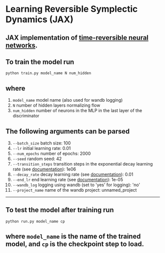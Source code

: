 # Learning Reversible Symplectic Dynamics (JAX)

## JAX implementation of [time-reversible neural networks](https://arxiv.org/abs/2204.12323).

## To train the model run

```console
python train.py model_name N num_hidden
```

## where

1. `model_name`  model name (also used for wandb logging)
2. `N`  number of hidden layers normalizing flow
3. `num_hidden`  number of neurons in the MLP in the last layer of the discriminator

## The following arguments can be parsed

03. `--batch_size`  batch size: 100
04. `--lr`  initial learning rate: 0.01
05. `--num_epochs`  number of epochs: 2000
06. `--seed`  random seed: 42
07. `--transition_steps`  transition steps in the exponential decay learning rate (see [documentation](https://optax.readthedocs.io/en/latest/api.html?highlight=exponential#optax.exponential_decay)): 1e06
08. `--decay_rate`  decay learning rate (see [documentation](https://optax.readthedocs.io/en/latest/api.html?highlight=exponential#optax.exponential_decay)): 0.01
09. `--end_lr`  end learning rate (see [documentation](https://optax.readthedocs.io/en/latest/api.html?highlight=exponential#optax.exponential_decay)): 1e-05
10. `--wandb_log`  logging using wandb (set to 'yes' for logging): 'no'
11. `--project_name`  name of the wandb project: unnamed_project

______________________________________________________________________

## To test the model after training run

```console
python run.py model_name cp
```

## where `model_name` is the name of the trained model, and `cp` is the checkpoint step to load.
